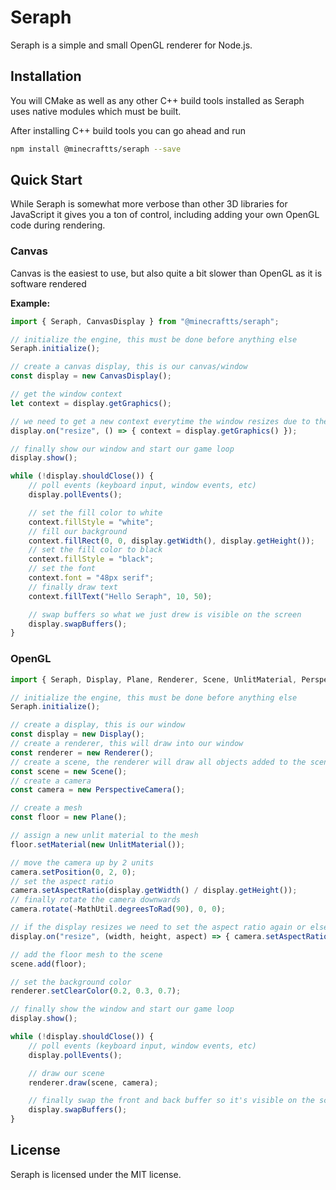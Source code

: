 # Seraph

Seraph is a simple and small OpenGL renderer for Node.js.

## Installation

You will CMake as well as any other C++ build tools installed as Seraph uses native modules which must be built.

After installing C++ build tools you can go ahead and run
```sh
npm install @minecraftts/seraph --save
```

## Quick Start

While Seraph is somewhat more verbose than other 3D libraries for JavaScript it gives you a ton of control, including adding your own OpenGL code during rendering.

### Canvas

Canvas is the easiest to use, but also quite a bit slower than OpenGL as it is software rendered

**Example:**

```ts
import { Seraph, CanvasDisplay } from "@minecraftts/seraph";

// initialize the engine, this must be done before anything else
Seraph.initialize();

// create a canvas display, this is our canvas/window
const display = new CanvasDisplay();

// get the window context
let context = display.getGraphics();

// we need to get a new context everytime the window resizes due to the old one being deleted
display.on("resize", () => { context = display.getGraphics() });

// finally show our window and start our game loop
display.show();

while (!display.shouldClose()) {
    // poll events (keyboard input, window events, etc)
    display.pollEvents();

    // set the fill color to white
    context.fillStyle = "white";
    // fill our background
    context.fillRect(0, 0, display.getWidth(), display.getHeight());
    // set the fill color to black
    context.fillStyle = "black";
    // set the font
    context.font = "48px serif";
    // finally draw text
    context.fillText("Hello Seraph", 10, 50);

    // swap buffers so what we just drew is visible on the screen
    display.swapBuffers();
}
```

### OpenGL

```ts
import { Seraph, Display, Plane, Renderer, Scene, UnlitMaterial, PerspectiveCamera, MathUtil } from "@minecraftts/seraph";

// initialize the engine, this must be done before anything else
Seraph.initialize();

// create a display, this is our window
const display = new Display();
// create a renderer, this will draw into our window
const renderer = new Renderer();
// create a scene, the renderer will draw all objects added to the scene
const scene = new Scene();
// create a camera
const camera = new PerspectiveCamera();

// create a mesh
const floor = new Plane();

// assign a new unlit material to the mesh
floor.setMaterial(new UnlitMaterial());

// move the camera up by 2 units
camera.setPosition(0, 2, 0);
// set the aspect ratio
camera.setAspectRatio(display.getWidth() / display.getHeight());
// finally rotate the camera downwards
camera.rotate(-MathUtil.degreesToRad(90), 0, 0);

// if the display resizes we need to set the aspect ratio again or else the projection will be messed up
display.on("resize", (width, height, aspect) => { camera.setAspectRatio(aspect) });

// add the floor mesh to the scene
scene.add(floor);

// set the background color
renderer.setClearColor(0.2, 0.3, 0.7);

// finally show the window and start our game loop
display.show();

while (!display.shouldClose()) {
    // poll events (keyboard input, window events, etc)
    display.pollEvents();

    // draw our scene
    renderer.draw(scene, camera);

    // finally swap the front and back buffer so it's visible on the screen
    display.swapBuffers();
}
```

## License

Seraph is licensed under the MIT license.